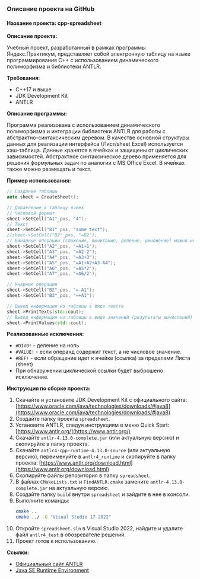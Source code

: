 ### Описание проекта на GitHub

#### Название проекта: cpp-spreadsheet

**Описание проекта:**

Учебный проект, разработанный в рамках программы Яндекс.Практикум, представляет собой электронную таблицу на языке программирования C++ с использованием динамического полиморфизма и библиотеки ANTLR.

**Требования:**
- C++17 и выше
- JDK Development Kit 
- ANTLR

**Описание программы:**

Программа реализована с использованием динамического полиморфизма и интеграции библиотеки ANTLR для работы с абстрактно-синтаксическим деревом. В качестве основной структуры данных для реализации интерфейса (Лист/sheet Excel) используется хэш-таблица. Данные хранятся в ячейках и защищены от циклических зависимостей. Абстрактное синтаксическое дерево применяется для решения формульных задач по аналогии с MS Office Excel. В ячейках также можно размещать и текст.

**Пример использования:**

```cpp
// Создание таблицы
auto sheet = CreateSheet();

// Добавление в таблицу ячеек
// Числовой формат
sheet->SetCell("A1"_pos, "4");
// Текст
sheet->SetCell("B1"_pos, "some text");
//sheet->SetCell("B2"_pos, "=B2");
// Бинарные операции (сложение, вычитание, деление, умножение) можно использовать данные из ячеек, несколько ячеек и т.д.
sheet->SetCell("A2"_pos, "=A1+1");
sheet->SetCell("A3"_pos, "=A2-2");
sheet->SetCell("A4"_pos, "=A3+3");
sheet->SetCell("A5"_pos, "=A1+A2+A3-A4");
sheet->SetCell("A6"_pos, "=A5*2");
sheet->SetCell("A7"_pos, "=A6/2");

// Унарные операции
sheet->SetCell("B2"_pos, "=-A1");
sheet->SetCell("B3"_pos, "=+A1");

// Вывод информации из таблицы в виде текста
sheet->PrintTexts(std::cout);
// Вывод информации из таблицы в виде значений (результаты вычислений)
sheet->PrintValues(std::cout);
```

**Реализованные исключения:**
- `#DIV0!` - деление на ноль
- `#VALUE!` - если операнд содержит текст, а не числовое значение.
- `#REF!` - если обращение идет к ячейке (ссылка) за пределами Листа (sheet)
- При обнаружении циклической ссылки будет выброшено исключение.

**Инструкция по сборке проекта:**

1. Скачайте и установите JDK Development Kit с официального сайта: [https://www.oracle.com/java/technologies/downloads/#java8](https://www.oracle.com/java/technologies/downloads/#java8)
2. Создайте папку проекта `spreadsheet`.
3. Установите ANTLR, следуя инструкциям в меню Quick Start: [https://www.antlr.org/](https://www.antlr.org/)
4. Скачайте `antlr-4.13.0-complete.jar` (или актуальную версию) и скопируйте в папку проекта.
5. Скачайте `antlr4-cpp-runtime-4.13.0-source` (или актуальную версию), переименуйте в `antlr4_runtime` и скопируйте в папку проекта: [https://www.antlr.org/download.html](https://www.antlr.org/download.html)
6. Скопируйте файлы репозитория в папку `spreadsheet`.
7. В файлах `CMakeLists.txt` и `FindANTLR.cmake` замените `antlr-4.13.0-complete.jar` на актуальную версию.
8. Создайте папку `build` внутри `spreadsheet` и зайдите в нее в консоли.
9. Выполните команды:
    ```sh
    cmake ..
    cmake ../ -G "Visual Studio 17 2022"
    ```
10. Откройте `spreadsheet.sln` в Visual Studio 2022, найдите и удалите файл `antlr4_test` в обозревателе решений.
11. Проект готов к использованию.

**Ссылки:**
- [Официальный сайт ANTLR](https://www.antlr.org/)
- [Java SE Runtime Environment](https://www.oracle.com/java/technologies/downloads/#java8)


